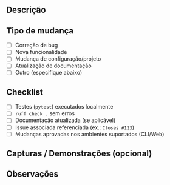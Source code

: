 ## Descrição

<!-- Explique o que este PR faz e o contexto da mudança -->

## Tipo de mudança

- [ ] Correção de bug
- [ ] Nova funcionalidade
- [ ] Mudança de configuração/projeto
- [ ] Atualização de documentação
- [ ] Outro (especifique abaixo)

## Checklist

- [ ] Testes (`pytest`) executados localmente
- [ ] `ruff check .` sem erros
- [ ] Documentação atualizada (se aplicável)
- [ ] Issue associada referenciada (ex.: `Closes #123`)
- [ ] Mudanças aprovadas nos ambientes suportados (CLI/Web)

## Capturas / Demonstrações (opcional)

<!-- Inclua logs, screenshots, GIFs, conforme necessário -->

## Observações

<!-- Comentários adicionais, riscos conhecidos ou próximos passos -->
